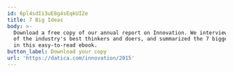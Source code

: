 ```yaml
---
id: 6pl4sdIi3uE8g4sEqkUI2e
title: 7 Big Ideas
body: >-
  Download a free copy of our annual report on Innovation. We interviewed some
  of the industry's best thinkers and doers, and summarized the 7 biggest ideas
  in this easy-to-read ebook.
button_label: Download your copy
url: 'https://datica.com/innovation/2015'
---
```


  